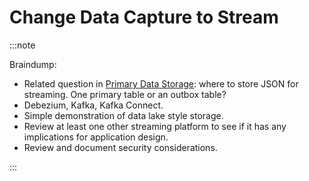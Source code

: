 # Change Data Capture to Stream

:::note

Braindump:

* Related question in [Primary Data Storage](./DATA-STORAGE-SCHEMA-GEN.md): where
  to store JSON for streaming. One primary table or an outbox table?
* Debezium, Kafka, Kafka Connect.
* Simple demonstration of data lake style storage.
* Review at least one other streaming platform to see if it has any implications
  for application design.
* Review and document security considerations.

:::
